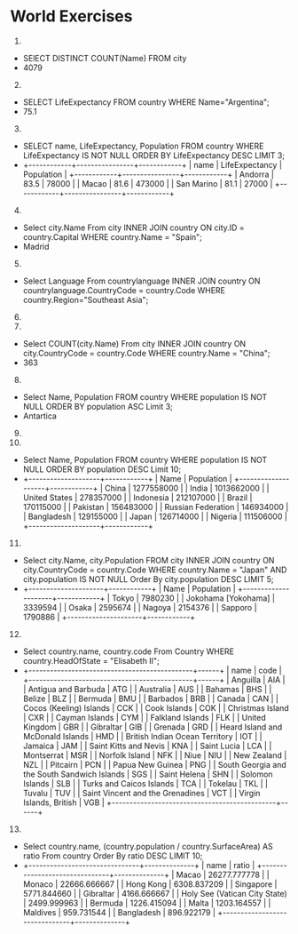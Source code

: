 # World Exercises

1)
* SElECT DISTINCT COUNT(Name) FROM city
* 4079

2)
* SELECT LifeExpectancy FROM country WHERE Name="Argentina";
* 75.1

3)
* SELECT name, LifeExpectancy, Population FROM country WHERE LifeExpectancy IS NOT NULL ORDER BY LifeExpectancy DESC LIMIT 3;
* +------------+----------------+------------+
  | name       | LifeExpectancy | Population |
  +------------+----------------+------------+
  | Andorra    |           83.5 |      78000 |
  | Macao      |           81.6 |     473000 |
  | San Marino |           81.1 |      27000 |
  +------------+----------------+------------+

4)
* Select city.Name From city INNER JOIN country ON city.ID = country.Capital WHERE country.Name = "Spain";
* Madrid

5)
* Select Language From countrylanguage INNER JOIN country ON countrylanguage.CountryCode = country.Code WHERE country.Region="Southeast Asia";

6)

7)
* Select COUNT(city.Name) From city INNER JOIN country ON city.CountryCode = country.Code WHERE country.Name = "China";
* 363

8)
* Select Name, Population FROM country WHERE population IS NOT NULL ORDER BY population ASC Limit 3;
* Antartica

9)

10)
* Select Name, Population FROM country WHERE population IS NOT NULL ORDER BY population DESC Limit 10;
* +--------------------+------------+
  | Name               | Population |
  +--------------------+------------+
  | China              | 1277558000 |
  | India              | 1013662000 |
  | United States      |  278357000 |
  | Indonesia          |  212107000 |
  | Brazil             |  170115000 |
  | Pakistan           |  156483000 |
  | Russian Federation |  146934000 |
  | Bangladesh         |  129155000 |
  | Japan              |  126714000 |
  | Nigeria            |  111506000 |
  +--------------------+------------+

11)
* Select city.Name, city.Population FROM city INNER JOIN country ON city.CountryCode = country.Code WHERE country.Name = "Japan" AND city.population IS NOT NULL Order By city.population DESC LIMIT 5;
* +---------------------+------------+
  | Name                | Population |
  +---------------------+------------+
  | Tokyo               |    7980230 |
  | Jokohama [Yokohama] |    3339594 |
  | Osaka               |    2595674 |
  | Nagoya              |    2154376 |
  | Sapporo             |    1790886 |
  +---------------------+------------+

12)
  * Select country.name, country.code From Country WHERE country.HeadOfState = "Elisabeth II";
  * +----------------------------------------------+------+
    | name                                         | code |
    +----------------------------------------------+------+
    | Anguilla                                     | AIA  |
    | Antigua and Barbuda                          | ATG  |
    | Australia                                    | AUS  |
    | Bahamas                                      | BHS  |
    | Belize                                       | BLZ  |
    | Bermuda                                      | BMU  |
    | Barbados                                     | BRB  |
    | Canada                                       | CAN  |
    | Cocos (Keeling) Islands                      | CCK  |
    | Cook Islands                                 | COK  |
    | Christmas Island                             | CXR  |
    | Cayman Islands                               | CYM  |
    | Falkland Islands                             | FLK  |
    | United Kingdom                               | GBR  |
    | Gibraltar                                    | GIB  |
    | Grenada                                      | GRD  |
    | Heard Island and McDonald Islands            | HMD  |
    | British Indian Ocean Territory               | IOT  |
    | Jamaica                                      | JAM  |
    | Saint Kitts and Nevis                        | KNA  |
    | Saint Lucia                                  | LCA  |
    | Montserrat                                   | MSR  |
    | Norfolk Island                               | NFK  |
    | Niue                                         | NIU  |
    | New Zealand                                  | NZL  |
    | Pitcairn                                     | PCN  |
    | Papua New Guinea                             | PNG  |
    | South Georgia and the South Sandwich Islands | SGS  |
    | Saint Helena                                 | SHN  |
    | Solomon Islands                              | SLB  |
    | Turks and Caicos Islands                     | TCA  |
    | Tokelau                                      | TKL  |
    | Tuvalu                                       | TUV  |
    | Saint Vincent and the Grenadines             | VCT  |
    | Virgin Islands, British                      | VGB  |
    +----------------------------------------------+------+

13)
* Select country.name, (country.population / country.SurfaceArea) AS ratio From country Order By ratio DESC LIMIT 10;
* +-------------------------------+--------------+
  | name                          | ratio        |
  +-------------------------------+--------------+
  | Macao                         | 26277.777778 |
  | Monaco                        | 22666.666667 |
  | Hong Kong                     |  6308.837209 |
  | Singapore                     |  5771.844660 |
  | Gibraltar                     |  4166.666667 |
  | Holy See (Vatican City State) |  2499.999963 |
  | Bermuda                       |  1226.415094 |
  | Malta                         |  1203.164557 |
  | Maldives                      |   959.731544 |
  | Bangladesh                    |   896.922179 |
  +-------------------------------+--------------+